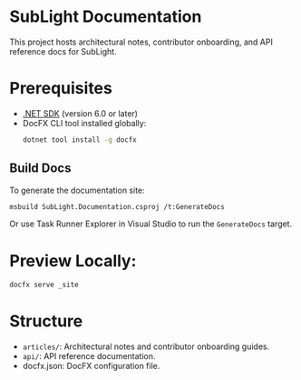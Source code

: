 ﻿# SubLight Documentation

This project hosts architectural notes, contributor onboarding, and API reference docs for SubLight.

# Prerequisites
- [.NET SDK](https://dotnet.microsoft.com/download) (version 6.0 or later)
- DocFX CLI tool installed globally:
  ```bash
  dotnet tool install -g docfx
  ```

## Build Docs

To generate the documentation site:

```bash
msbuild SubLight.Documentation.csproj /t:GenerateDocs
```

Or use Task Runner Explorer in Visual Studio to run the `GenerateDocs` target.

# Preview Locally:
```bash
docfx serve _site
```

# Structure
- `articles/`: Architectural notes and contributor onboarding guides.
- `api/`: API reference documentation.
- docfx.json: DocFX configuration file.